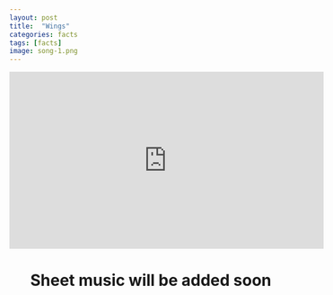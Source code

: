 ```yaml
---
layout: post
title:  "Wings"
categories: facts
tags: [facts]
image: song-1.png
---
```

<center>
<iframe width="560" height="315" src="https://www.youtube.com/embed/cOQDsmEqVt8" frameborder="0" allow="accelerometer; autoplay; encrypted-media; gyroscope; picture-in-picture" allowfullscreen></iframe>

<h1>Sheet music will be added soon</h1>

</center>